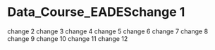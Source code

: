 # Data_Course_EADESchange 1
change 2
change 3
change 4
change 5
change 6
change 7
change 8
change 9
change 10
change 11
change 12
